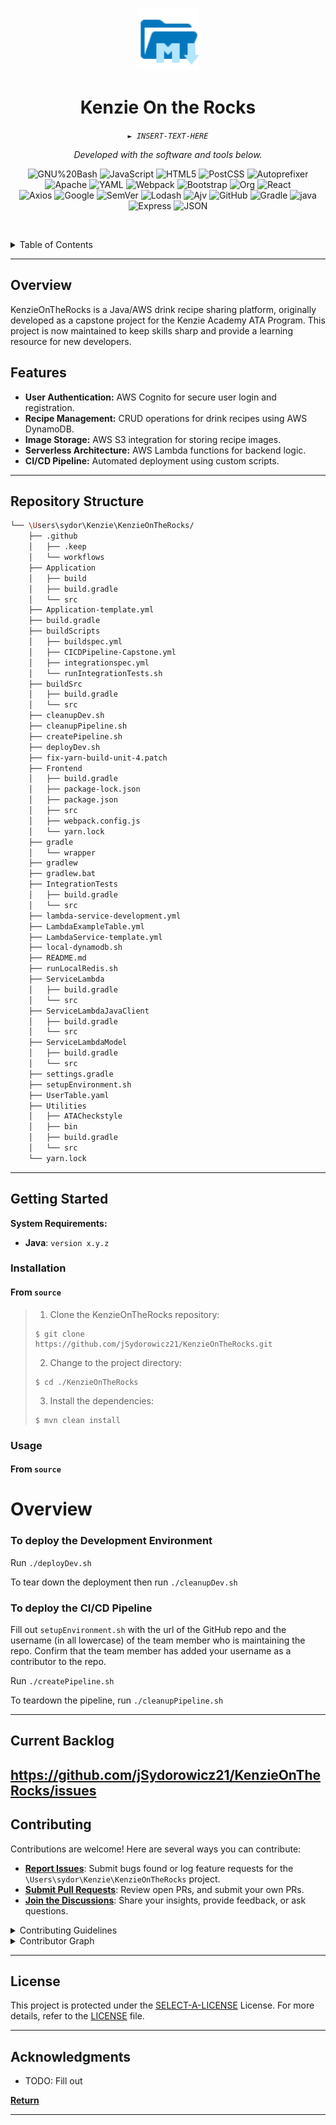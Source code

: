 <p align="center">
  <img src="https://raw.githubusercontent.com/PKief/vscode-material-icon-theme/ec559a9f6bfd399b82bb44393651661b08aaf7ba/icons/folder-markdown-open.svg" width="100" alt="project-logo">
</p>
<p align="center">
    <h1 align="center">Kenzie On the Rocks</h1>
</p>
<p align="center">
    <em><code>► INSERT-TEXT-HERE</code></em>
</p>
<p align="center">
	<!-- local repository, no metadata badges. -->
<p>
<p align="center">
		<em>Developed with the software and tools below.</em>
</p>
<p align="center">
	<img src="https://img.shields.io/badge/GNU%20Bash-4EAA25.svg?style=default&logo=GNU-Bash&logoColor=white" alt="GNU%20Bash">
	<img src="https://img.shields.io/badge/JavaScript-F7DF1E.svg?style=default&logo=JavaScript&logoColor=black" alt="JavaScript">
	<img src="https://img.shields.io/badge/HTML5-E34F26.svg?style=default&logo=HTML5&logoColor=white" alt="HTML5">
	<img src="https://img.shields.io/badge/PostCSS-DD3A0A.svg?style=default&logo=PostCSS&logoColor=white" alt="PostCSS">
	<img src="https://img.shields.io/badge/Autoprefixer-DD3735.svg?style=default&logo=Autoprefixer&logoColor=white" alt="Autoprefixer">
	<img src="https://img.shields.io/badge/Apache-D22128.svg?style=default&logo=Apache&logoColor=white" alt="Apache">
	<img src="https://img.shields.io/badge/YAML-CB171E.svg?style=default&logo=YAML&logoColor=white" alt="YAML">
	<img src="https://img.shields.io/badge/Webpack-8DD6F9.svg?style=default&logo=Webpack&logoColor=black" alt="Webpack">
	<img src="https://img.shields.io/badge/Bootstrap-7952B3.svg?style=default&logo=Bootstrap&logoColor=white" alt="Bootstrap">
	<img src="https://img.shields.io/badge/Org-77AA99.svg?style=default&logo=Org&logoColor=white" alt="Org">
	<img src="https://img.shields.io/badge/React-61DAFB.svg?style=default&logo=React&logoColor=black" alt="React">
	<br>
	<img src="https://img.shields.io/badge/Axios-5A29E4.svg?style=default&logo=Axios&logoColor=white" alt="Axios">
	<img src="https://img.shields.io/badge/Google-4285F4.svg?style=default&logo=Google&logoColor=white" alt="Google">
	<img src="https://img.shields.io/badge/SemVer-3F4551.svg?style=default&logo=SemVer&logoColor=white" alt="SemVer">
	<img src="https://img.shields.io/badge/Lodash-3492FF.svg?style=default&logo=Lodash&logoColor=white" alt="Lodash">
	<img src="https://img.shields.io/badge/Ajv-23C8D2.svg?style=default&logo=Ajv&logoColor=white" alt="Ajv">
	<img src="https://img.shields.io/badge/GitHub-181717.svg?style=default&logo=GitHub&logoColor=white" alt="GitHub">
	<img src="https://img.shields.io/badge/Gradle-02303A.svg?style=default&logo=Gradle&logoColor=white" alt="Gradle">
	<img src="https://img.shields.io/badge/java-%23ED8B00.svg?style=default&logo=openjdk&logoColor=white" alt="java">
	<img src="https://img.shields.io/badge/Express-000000.svg?style=default&logo=Express&logoColor=white" alt="Express">
	<img src="https://img.shields.io/badge/JSON-000000.svg?style=default&logo=JSON&logoColor=white" alt="JSON">
</p>

<br><!-- TABLE OF CONTENTS -->
<details>
  <summary>Table of Contents</summary><br>

- [ Overview](#-overview)
- [ Features](#-features)
- [ Repository Structure](#-repository-structure)
- [ Getting Started](#-getting-started)
  - [ Installation](#-installation)
  - [ Usage](#-usage)
  - [ Tests](#-tests)
- [ Project Roadmap](#-project-roadmap)
- [ Contributing](#-contributing)
- [ License](#-license)
- [ Acknowledgments](#-acknowledgments)
</details>
<hr>

##  Overview

KenzieOnTheRocks is a Java/AWS drink recipe sharing platform, originally developed as a capstone project for the Kenzie Academy ATA Program. This project is now maintained to keep skills sharp and provide a learning resource for new developers.

## Features

- **User Authentication:** AWS Cognito for secure user login and registration.
- **Recipe Management:** CRUD operations for drink recipes using AWS DynamoDB.
- **Image Storage:** AWS S3 integration for storing recipe images.
- **Serverless Architecture:** AWS Lambda functions for backend logic.
- **CI/CD Pipeline:** Automated deployment using custom scripts.

---

##  Repository Structure

```sh
└── \Users\sydor\Kenzie\KenzieOnTheRocks/
    ├── .github
    │   ├── .keep
    │   └── workflows
    ├── Application
    │   ├── build
    │   ├── build.gradle
    │   └── src
    ├── Application-template.yml
    ├── build.gradle
    ├── buildScripts
    │   ├── buildspec.yml
    │   ├── CICDPipeline-Capstone.yml
    │   ├── integrationspec.yml
    │   └── runIntegrationTests.sh
    ├── buildSrc
    │   ├── build.gradle
    │   └── src
    ├── cleanupDev.sh
    ├── cleanupPipeline.sh
    ├── createPipeline.sh
    ├── deployDev.sh
    ├── fix-yarn-build-unit-4.patch
    ├── Frontend
    │   ├── build.gradle
    │   ├── package-lock.json
    │   ├── package.json
    │   ├── src
    │   ├── webpack.config.js
    │   └── yarn.lock
    ├── gradle
    │   └── wrapper
    ├── gradlew
    ├── gradlew.bat
    ├── IntegrationTests
    │   ├── build.gradle
    │   └── src
    ├── lambda-service-development.yml
    ├── LambdaExampleTable.yml
    ├── LambdaService-template.yml
    ├── local-dynamodb.sh
    ├── README.md
    ├── runLocalRedis.sh
    ├── ServiceLambda
    │   ├── build.gradle
    │   └── src
    ├── ServiceLambdaJavaClient
    │   ├── build.gradle
    │   └── src
    ├── ServiceLambdaModel
    │   ├── build.gradle
    │   └── src
    ├── settings.gradle
    ├── setupEnvironment.sh
    ├── UserTable.yaml
    ├── Utilities
    │   ├── ATACheckstyle
    │   ├── bin
    │   ├── build.gradle
    │   └── src
    └── yarn.lock
```

---

##  Getting Started

**System Requirements:**

* **Java**: `version x.y.z`

###  Installation

<h4>From <code>source</code></h4>

> 1. Clone the KenzieOnTheRocks repository:
>
> ```console
> $ git clone https://github.com/jSydorowicz21/KenzieOnTheRocks.git
> ```
>
> 2. Change to the project directory:
> ```console
> $ cd ./KenzieOnTheRocks
> ```
>
> 3. Install the dependencies:
> ```console
> $ mvn clean install
> ```

###  Usage

<h4>From <code>source</code></h4>

# Overview

### To deploy the Development Environment

Run `./deployDev.sh`

To tear down the deployment then run `./cleanupDev.sh`

### To deploy the CI/CD Pipeline

Fill out `setupEnvironment.sh` with the url of the GitHub repo and the username (in all lowercase) of the 
team member who is maintaining the repo. Confirm that the team member has added your username as a contributor to the repo.

Run `./createPipeline.sh`

To teardown the pipeline, run `./cleanupPipeline.sh`

---

## Current Backlog

https://github.com/jSydorowicz21/KenzieOnTheRocks/issues
---

##  Contributing

Contributions are welcome! Here are several ways you can contribute:

- **[Report Issues](https://github.com/jSydorowicz21/KenzieOnTheRocks/issues)**: Submit bugs found or log feature requests for the `\Users\sydor\Kenzie\KenzieOnTheRocks` project.
- **[Submit Pull Requests](https://github.com/jSydorowicz21/KenzieOnTheRocks/pulls)**: Review open PRs, and submit your own PRs.
- **[Join the Discussions](https://github.com/jSydorowicz21/KenzieOnTheRocks/discussions)**: Share your insights, provide feedback, or ask questions.

<details closed>
<summary>Contributing Guidelines</summary>

1. **Fork the Repository**: Start by forking the project repository to your local account.
2. **Clone Locally**: Clone the forked repository to your local machine using a git client.
   ```sh
   git clone https://github.com/jSydorowicz21/KenzieOnTheRocks.git
   ```
3. **Create a New Branch**: Always work on a new branch, giving it a descriptive name.
   ```sh
   git checkout -b new-feature-x
   ```
4. **Make Your Changes**: Develop and test your changes locally.
5. **Commit Your Changes**: Commit with a clear message describing your updates.
   ```sh
   git commit -m 'Implemented new feature x.'
   ```
6. **Push to local**: Push the changes to your forked repository.
   ```sh
   git push origin new-feature-x
   ```
7. **Submit a Pull Request**: Create a PR against the original project repository. Clearly describe the changes and their motivations.
8. **Review**: Once your PR is reviewed and approved, it will be merged into the main branch. Congratulations on your contribution!
</details>

<details closed>
<summary>Contributor Graph</summary>
<br>
<p align="center">
   <a href="https://github.com/jSydorowicz21/KenzieOnTheRocks/graphs/contributors">
      <img src="https://contrib.rocks/image?repo=KenzieOnTheRocks">
   </a>
</p>
</details>

---

##  License

This project is protected under the [SELECT-A-LICENSE](https://choosealicense.com/licenses) License. For more details, refer to the [LICENSE](https://choosealicense.com/licenses/) file.

---

##  Acknowledgments

- TODO: Fill out

[**Return**](#-overview)

---
